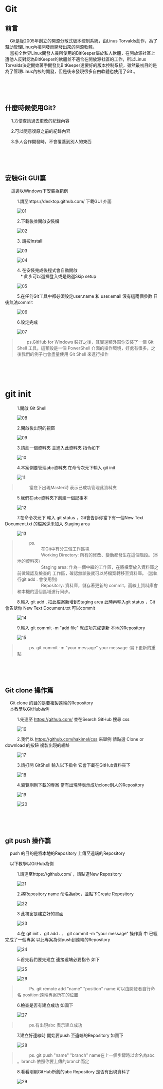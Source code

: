 # Git


## 前言

   &nbsp;&nbsp;&nbsp;&nbsp;Git是從2005年創立的開源分散式版本控制系統，由Linus Torvalds創作，為了幫助管理Linux內核開發而開發出來的開源軟體。<br/>
   &nbsp;&nbsp;&nbsp;&nbsp;當初全世界Linux開發人員所使用的BitKeeper屬於私人軟體，在開放源社區上遭他人反對認為BitKeeper的軟體並不適合在開放源社區的工作，所以Linus Torvalds決定開始著手開發比BitKeeper還要好的版本控制系統，雖然最初目的是為了管理Linux內核的開發，但是後來發現很多自由軟體也使用了Git 。

<br/><br/><br/>
## 什麼時候使用Git?

 &nbsp;&nbsp;&nbsp;&nbsp;&nbsp;1.方便查詢過去更改的紀錄內容

 &nbsp;&nbsp;&nbsp;&nbsp;&nbsp;2.可以隨意復原之前的紀錄內容

 &nbsp;&nbsp;&nbsp;&nbsp;&nbsp;3.多人合作開發時，不會覆蓋到別人的東西

<br/><br/><br/>
## 安裝Git GUI篇

&nbsp;&nbsp;&nbsp;&nbsp;&nbsp;這邊以Windows下安裝為範例

&nbsp;&nbsp;&nbsp;&nbsp;&nbsp;&nbsp;&nbsp;&nbsp;&nbsp;&nbsp;1.請至https://desktop.github.com/ 下載GUI 介面

&nbsp;&nbsp;&nbsp;&nbsp;&nbsp;&nbsp;&nbsp;&nbsp;&nbsp;&nbsp;![01](https://github.com/a65162/Git-Learnig/blob/master/img/01.jpg)

&nbsp;&nbsp;&nbsp;&nbsp;&nbsp;&nbsp;&nbsp;&nbsp;&nbsp;&nbsp;2.下載後並開啟安裝檔

&nbsp;&nbsp;&nbsp;&nbsp;&nbsp;&nbsp;&nbsp;&nbsp;&nbsp;&nbsp;![02](https://github.com/a65162/Git-Learnig/blob/master/img/02.jpg)

&nbsp;&nbsp;&nbsp;&nbsp;&nbsp;&nbsp;&nbsp;&nbsp;&nbsp;&nbsp;3. 請按Install

&nbsp;&nbsp;&nbsp;&nbsp;&nbsp;&nbsp;&nbsp;&nbsp;&nbsp;&nbsp;![03](https://github.com/a65162/Git-Learnig/blob/master/img/03.jpg)

&nbsp;&nbsp;&nbsp;&nbsp;&nbsp;&nbsp;&nbsp;&nbsp;&nbsp;&nbsp;![04](https://github.com/a65162/Git-Learnig/blob/master/img/04.jpg)

&nbsp;&nbsp;&nbsp;&nbsp;&nbsp;&nbsp;&nbsp;&nbsp;&nbsp;&nbsp;4. 在安裝完成後程式會自動開啟<br/>
&nbsp;&nbsp;&nbsp;&nbsp;&nbsp;&nbsp;&nbsp;&nbsp;&nbsp;&nbsp;&nbsp;&nbsp;&nbsp;* 此步可以選擇登入或是點選Skip setup

&nbsp;&nbsp;&nbsp;&nbsp;&nbsp;&nbsp;&nbsp;&nbsp;&nbsp;&nbsp;![05](https://github.com/a65162/Git-Learnig/blob/master/img/05.jpg)

&nbsp;&nbsp;&nbsp;&nbsp;&nbsp;&nbsp;&nbsp;&nbsp;&nbsp;&nbsp;5.在任何Git工具中都必須設定user.name 和 user.email 沒有這兩個參數 日後無法commit

&nbsp;&nbsp;&nbsp;&nbsp;&nbsp;&nbsp;&nbsp;&nbsp;&nbsp;&nbsp;![06](https://github.com/a65162/Git-Learnig/blob/master/img/06.jpg)

&nbsp;&nbsp;&nbsp;&nbsp;&nbsp;&nbsp;&nbsp;&nbsp;&nbsp;&nbsp;6.設定完成

&nbsp;&nbsp;&nbsp;&nbsp;&nbsp;&nbsp;&nbsp;&nbsp;&nbsp;&nbsp;![07](https://github.com/a65162/Git-Learnig/blob/master/img/07.jpg)

> &nbsp;&nbsp;&nbsp;&nbsp;&nbsp;&nbsp;&nbsp;&nbsp;ps.GitHub for Windows 裝好之後，其實還額外幫你安裝了一個 Git Shell 工具，這預設是一個
 PowerShell 介面的操作環境，好處有很多，之後我們的例子也會盡量使用 Git Shell 來進行操作

<br/><br/><br/>

 # git init

 &nbsp;&nbsp;&nbsp;&nbsp;&nbsp;&nbsp;&nbsp;&nbsp;&nbsp;&nbsp;1.開啟 Git Shell

&nbsp;&nbsp;&nbsp;&nbsp;&nbsp;&nbsp;&nbsp;&nbsp;&nbsp;&nbsp;![08](https://github.com/a65162/Git-Learnig/blob/master/img/08.jpg)

 &nbsp;&nbsp;&nbsp;&nbsp;&nbsp;&nbsp;&nbsp;&nbsp;&nbsp;&nbsp;2.開啟後出現的視窗

&nbsp;&nbsp;&nbsp;&nbsp;&nbsp;&nbsp;&nbsp;&nbsp;&nbsp;&nbsp;![09](https://github.com/a65162/Git-Learnig/blob/master/img/09.jpg)

 &nbsp;&nbsp;&nbsp;&nbsp;&nbsp;&nbsp;&nbsp;&nbsp;&nbsp;&nbsp;3.請創一個資料夾 並進入此資料夾 指令如下

 &nbsp;&nbsp;&nbsp;&nbsp;&nbsp;&nbsp;&nbsp;&nbsp;&nbsp;&nbsp;![10](https://github.com/a65162/Git-Learnig/blob/master/img/10.jpg)

 &nbsp;&nbsp;&nbsp;&nbsp;&nbsp;&nbsp;&nbsp;&nbsp;&nbsp;&nbsp;4.本案例要管理abc資料夾  在命令次元下輸入 git init

  &nbsp;&nbsp;&nbsp;&nbsp;&nbsp;&nbsp;&nbsp;&nbsp;&nbsp;&nbsp;![11](https://github.com/a65162/Git-Learnig/blob/master/img/11.jpg)
  >&nbsp;&nbsp;&nbsp;&nbsp;&nbsp;&nbsp;&nbsp;&nbsp;&nbsp;&nbsp;當底下出現Master時 表示已成功管理此資料夾

  &nbsp;&nbsp;&nbsp;&nbsp;&nbsp;&nbsp;&nbsp;&nbsp;&nbsp;&nbsp;5.我們在abc資料夾下創建一個記事本

  &nbsp;&nbsp;&nbsp;&nbsp;&nbsp;&nbsp;&nbsp;&nbsp;&nbsp;&nbsp;![12](https://github.com/a65162/Git-Learnig/blob/master/img/12.jpg)

  &nbsp;&nbsp;&nbsp;&nbsp;&nbsp;&nbsp;&nbsp;&nbsp;&nbsp;&nbsp;7.在命令次元下 輸入 git status ，Git會告訴你當下有一個New Text Document.txt 的檔案還未加入
   Staging area

  &nbsp;&nbsp;&nbsp;&nbsp;&nbsp;&nbsp;&nbsp;&nbsp;&nbsp;&nbsp;![13](https://github.com/a65162/Git-Learnig/blob/master/img/13.jpg)  

  >&nbsp;&nbsp;&nbsp;&nbsp;&nbsp;&nbsp;&nbsp;&nbsp;&nbsp;&nbsp;ps.<br/>&nbsp;&nbsp;&nbsp;&nbsp;&nbsp;&nbsp;&nbsp;&nbsp;&nbsp;&nbsp;&nbsp;&nbsp;&nbsp;&nbsp;&nbsp;&nbsp;&nbsp;&nbsp;&nbsp;&nbsp;在Git中有分三個工作區塊<br/>
&nbsp;&nbsp;&nbsp;&nbsp;&nbsp;&nbsp;&nbsp;&nbsp;&nbsp;&nbsp;&nbsp;&nbsp;&nbsp;&nbsp;&nbsp;&nbsp;&nbsp;&nbsp;&nbsp;&nbsp;Working Directory: 所有的修改、變動都發生在這個階段。(本地的資料夾)<br/>
&nbsp;&nbsp;&nbsp;&nbsp;&nbsp;&nbsp;&nbsp;&nbsp;&nbsp;&nbsp;&nbsp;&nbsp;&nbsp;&nbsp;&nbsp;&nbsp;&nbsp;&nbsp;&nbsp;&nbsp;Staging area: 作為一個中繼的工作區，在將檔案放入資料庫之前做確認及檢查的                       工作區，確認無誤後就可以將檔案轉移至資料庫。 (當執行git add . 會使用到)<br/>
&nbsp;&nbsp;&nbsp;&nbsp;&nbsp;&nbsp;&nbsp;&nbsp;&nbsp;&nbsp;&nbsp;&nbsp;&nbsp;&nbsp;&nbsp;&nbsp;&nbsp;&nbsp;&nbsp;&nbsp;Repository: 資料庫，儲存著更新的 commit，而線上資料庫會和本機的這個區域進行同步。

&nbsp;&nbsp;&nbsp;&nbsp;&nbsp;&nbsp;&nbsp;&nbsp;&nbsp;&nbsp;8.輸入 git add . 把此檔案新增到Staging area 此時再輸入git status ，Git 會告訴你 New Text Document.txt 可以commit  

  &nbsp;&nbsp;&nbsp;&nbsp;&nbsp;&nbsp;&nbsp;&nbsp;&nbsp;&nbsp;![14](https://github.com/a65162/Git-Learnig/blob/master/img/14.jpg)

&nbsp;&nbsp;&nbsp;&nbsp;&nbsp;&nbsp;&nbsp;&nbsp;&nbsp;&nbsp;9.輸入 git commit -m "add file"  就成功完成更新 本地的Repository

&nbsp;&nbsp;&nbsp;&nbsp;&nbsp;&nbsp;&nbsp;&nbsp;&nbsp;&nbsp;![15](https://github.com/a65162/Git-Learnig/blob/master/img/15.jpg)

>&nbsp;&nbsp;&nbsp;&nbsp;&nbsp;&nbsp;&nbsp;&nbsp;&nbsp;&nbsp;ps. git commit -m "your message"   your message :寫下更新的重點

<br/><br/><br/>
## Git clone 操作篇

&nbsp;&nbsp;&nbsp;&nbsp;Git clone 的目的是要複製遠端的Repository  
&nbsp;&nbsp;&nbsp;&nbsp;本教學以GitHub為例  

&nbsp;&nbsp;&nbsp;&nbsp;&nbsp;&nbsp;&nbsp;&nbsp;&nbsp;&nbsp;1.先連至 https://github.com/  並在Search GitHub 搜尋 css

&nbsp;&nbsp;&nbsp;&nbsp;&nbsp;&nbsp;&nbsp;&nbsp;&nbsp;&nbsp;![16](https://github.com/a65162/Git-Learnig/blob/master/img/16.jpg)

&nbsp;&nbsp;&nbsp;&nbsp;&nbsp;&nbsp;&nbsp;&nbsp;&nbsp;&nbsp;2.我們以 https://github.com/hakimel/css 來舉例 請點選 Clone or download 的按鈕
複製出現的網址

&nbsp;&nbsp;&nbsp;&nbsp;&nbsp;&nbsp;&nbsp;&nbsp;&nbsp;&nbsp;![17](https://github.com/a65162/Git-Learnig/blob/master/img/17.jpg)

&nbsp;&nbsp;&nbsp;&nbsp;&nbsp;&nbsp;&nbsp;&nbsp;&nbsp;&nbsp;3.請打開 GitShell 輸入以下指令 它會下載在GitHub資料夾下

&nbsp;&nbsp;&nbsp;&nbsp;&nbsp;&nbsp;&nbsp;&nbsp;&nbsp;&nbsp;![18](https://github.com/a65162/Git-Learnig/blob/master/img/18.jpg)

&nbsp;&nbsp;&nbsp;&nbsp;&nbsp;&nbsp;&nbsp;&nbsp;&nbsp;&nbsp;4.瀏覽剛剛下載的專案 當有出現時表示成功clone別人的Repository

&nbsp;&nbsp;&nbsp;&nbsp;&nbsp;&nbsp;&nbsp;&nbsp;&nbsp;&nbsp;![19](https://github.com/a65162/Git-Learnig/blob/master/img/19.jpg)

&nbsp;&nbsp;&nbsp;&nbsp;&nbsp;&nbsp;&nbsp;&nbsp;&nbsp;&nbsp;![20](https://github.com/a65162/Git-Learnig/blob/master/img/20.jpg)

<br/><br/><br/>

## git push 操作篇

&nbsp;&nbsp;&nbsp;&nbsp;push 的目的是將本地的Repository 上傳至遠端的Repository

&nbsp;&nbsp;&nbsp;&nbsp;以下教學以GitHub為例

&nbsp;&nbsp;&nbsp;&nbsp;&nbsp;&nbsp;&nbsp;&nbsp;&nbsp;&nbsp;1.請連至https://github.com/ ，請點選New Repository

&nbsp;&nbsp;&nbsp;&nbsp;&nbsp;&nbsp;&nbsp;&nbsp;&nbsp;&nbsp;![21](https://github.com/a65162/Git-Learnig/blob/master/img/21.jpg)

&nbsp;&nbsp;&nbsp;&nbsp;&nbsp;&nbsp;&nbsp;&nbsp;&nbsp;&nbsp;2.將Repository name 命名為abc，並點下Create Repository

&nbsp;&nbsp;&nbsp;&nbsp;&nbsp;&nbsp;&nbsp;&nbsp;&nbsp;&nbsp;![22](https://github.com/a65162/Git-Learnig/blob/master/img/22.jpg)

&nbsp;&nbsp;&nbsp;&nbsp;&nbsp;&nbsp;&nbsp;&nbsp;&nbsp;&nbsp;3.此視窗是建立好的畫面

&nbsp;&nbsp;&nbsp;&nbsp;&nbsp;&nbsp;&nbsp;&nbsp;&nbsp;&nbsp;![23](https://github.com/a65162/Git-Learnig/blob/master/img/23.jpg)

&nbsp;&nbsp;&nbsp;&nbsp;&nbsp;&nbsp;&nbsp;&nbsp;&nbsp;&nbsp;4.在 git init 、git add . 、 git commit -m "your message" 操作篇 中 已經完成了一個專案 以此專案為例push到遠端的Repository

&nbsp;&nbsp;&nbsp;&nbsp;&nbsp;&nbsp;&nbsp;&nbsp;&nbsp;&nbsp;![24](https://github.com/a65162/Git-Learnig/blob/master/img/24.jpg)

&nbsp;&nbsp;&nbsp;&nbsp;&nbsp;&nbsp;&nbsp;&nbsp;&nbsp;&nbsp;5.首先我們要先建立 連接遠端必要指令 如下

&nbsp;&nbsp;&nbsp;&nbsp;&nbsp;&nbsp;&nbsp;&nbsp;&nbsp;&nbsp;![25](https://github.com/a65162/Git-Learnig/blob/master/img/25.jpg)

&nbsp;&nbsp;&nbsp;&nbsp;&nbsp;&nbsp;&nbsp;&nbsp;&nbsp;&nbsp;![26](https://github.com/a65162/Git-Learnig/blob/master/img/26.jpg)

>&nbsp;&nbsp;&nbsp;&nbsp;&nbsp;&nbsp;&nbsp;&nbsp;&nbsp;&nbsp;Ps. git remote add "name" "position" name:可以由開發者自行命名 position:遠端專案所在的位置

&nbsp;&nbsp;&nbsp;&nbsp;&nbsp;&nbsp;&nbsp;&nbsp;&nbsp;&nbsp;6.檢查是否有建立成功 如圖下

&nbsp;&nbsp;&nbsp;&nbsp;&nbsp;&nbsp;&nbsp;&nbsp;&nbsp;&nbsp;![27](https://github.com/a65162/Git-Learnig/blob/master/img/27.jpg)

>&nbsp;&nbsp;&nbsp;&nbsp;&nbsp;&nbsp;&nbsp;&nbsp;&nbsp;&nbsp;ps.有出現abc 表示建立成功

&nbsp;&nbsp;&nbsp;&nbsp;&nbsp;&nbsp;&nbsp;&nbsp;&nbsp;&nbsp;7.建立好連線時 開始要push 至遠端的Repository 如圖下

&nbsp;&nbsp;&nbsp;&nbsp;&nbsp;&nbsp;&nbsp;&nbsp;&nbsp;&nbsp;![28](https://github.com/a65162/Git-Learnig/blob/master/img/28.jpg)

>&nbsp;&nbsp;&nbsp;&nbsp;&nbsp;&nbsp;&nbsp;&nbsp;&nbsp;&nbsp;ps. git push "name" "branch" name在上一個步驟時以命名為abc 。branch 依照你要上傳的branch而定

&nbsp;&nbsp;&nbsp;&nbsp;&nbsp;&nbsp;&nbsp;&nbsp;&nbsp;&nbsp;8.看看剛剛GitHub所創的abc Repository 是否有出現資料了

&nbsp;&nbsp;&nbsp;&nbsp;&nbsp;&nbsp;&nbsp;&nbsp;&nbsp;&nbsp;![29](https://github.com/a65162/Git-Learnig/blob/master/img/29.jpg)
